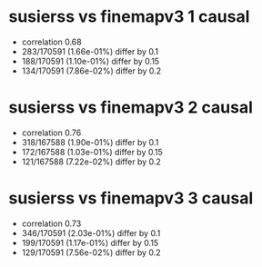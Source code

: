 # susierss vs finemapv3  1 causal

- correlation 0.68
- 283/170591 (1.66e-01%) differ by 0.1
- 188/170591 (1.10e-01%) differ by 0.15
- 134/170591 (7.86e-02%) differ by 0.2


# susierss vs finemapv3  2 causal

- correlation 0.76
- 318/167588 (1.90e-01%) differ by 0.1
- 172/167588 (1.03e-01%) differ by 0.15
- 121/167588 (7.22e-02%) differ by 0.2


# susierss vs finemapv3  3 causal

- correlation 0.73
- 346/170591 (2.03e-01%) differ by 0.1
- 199/170591 (1.17e-01%) differ by 0.15
- 129/170591 (7.56e-02%) differ by 0.2


